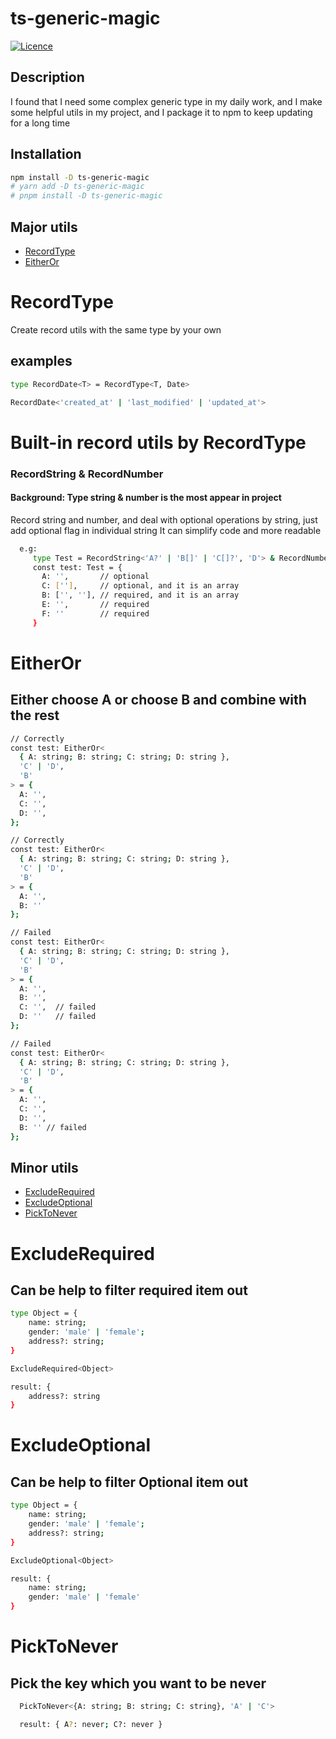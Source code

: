 # ts-generic-magic

[![Licence](https://badgen.net/badge/license/MIT/blue)](LICENCE.md)

## Description

I found that I need some complex generic type in my daily work, and I make some helpful utils in my project, and I package it to npm to keep updating for a long time

## Installation

```sh
npm install -D ts-generic-magic
# yarn add -D ts-generic-magic
# pnpm install -D ts-generic-magic
```

## Major utils

- [RecordType](#RecordType)
- [EitherOr](#EitherOr)

# RecordType

Create record utils with the same type by your own

## examples

```sh
type RecordDate<T> = RecordType<T, Date>

RecordDate<'created_at' | 'last_modified' | 'updated_at'>
```

# Built-in record utils by RecordType

### RecordString & RecordNumber

#### Background: Type string & number is the most appear in project

Record string and number, and deal with optional operations by string, just add optional flag in individual string
It can simplify code and more readable

```sh
  e.g:
     type Test = RecordString<'A?' | 'B[]' | 'C[]?', 'D'> & RecordNumber<'E?' | 'F'>
     const test: Test = {
       A: '',       // optional
       C: [''],     // optional, and it is an array
       B: ['', ''], // required, and it is an array
       E: '',       // required
       F: ''        // required
     }
```

# EitherOr

## Either choose A or choose B and combine with the rest

```sh
// Correctly
const test: EitherOr<
  { A: string; B: string; C: string; D: string },
  'C' | 'D',
  'B'
> = {
  A: '',
  C: '',
  D: '',
};

// Correctly
const test: EitherOr<
  { A: string; B: string; C: string; D: string },
  'C' | 'D',
  'B'
> = {
  A: '',
  B: ''
};

// Failed
const test: EitherOr<
  { A: string; B: string; C: string; D: string },
  'C' | 'D',
  'B'
> = {
  A: '',
  B: '',
  C: '',  // failed
  D: ''   // failed
};

// Failed
const test: EitherOr<
  { A: string; B: string; C: string; D: string },
  'C' | 'D',
  'B'
> = {
  A: '',
  C: '',
  D: '',
  B: '' // failed
};
```

## Minor utils

- [ExcludeRequired](#ExcludeRequired)
- [ExcludeOptional](#ExcludeOptional)
- [PickToNever](#PickToNever)

# ExcludeRequired

## Can be help to filter required item out

```sh
type Object = {
    name: string;
    gender: 'male' | 'female';
    address?: string;
}

ExcludeRequired<Object>

result: {
    address?: string
}
```

# ExcludeOptional

## Can be help to filter Optional item out

```sh
type Object = {
    name: string;
    gender: 'male' | 'female';
    address?: string;
}

ExcludeOptional<Object>

result: {
    name: string;
    gender: 'male' | 'female'
}
```

# PickToNever

## Pick the key which you want to be never

```sh
  PickToNever<{A: string; B: string; C: string}, 'A' | 'C'>

  result: { A?: never; C?: never }
```
